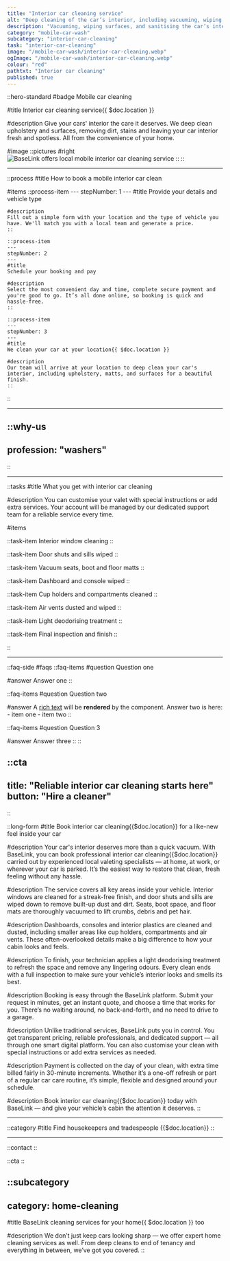 ```yaml
---
title: "Interior car cleaning service"
alt: "Deep cleaning of the car’s interior, including vacuuming, wiping surfaces, and sanitising"
description: "Vacuuming, wiping surfaces, and sanitising the car’s interior "
category: "mobile-car-wash"
subcategory: "interior-car-cleaning"
task: "interior-car-cleaning"
image: "/mobile-car-wash/interior-car-cleaning.webp"
ogImage: "/mobile-car-wash/interior-car-cleaning.webp"
colour: "red"
pathtxt: "Interior car cleaning"
published: true
---
```


::hero-standard
#badge
Mobile car cleaning

#title
Interior car cleaning service{{ $doc.location }}

#description
Give your cars' interior the care it deserves. We deep clean upholstery and surfaces, removing dirt, stains and leaving your car interior fresh and spotless. All from the convenience of your home.

#image
    ::pictures
    #right
    ![BaseLink offers local mobile interior car cleaning service](/mobile-car-wash/interior-car-cleaning.webp)
    ::
::

---

::process
#title
How to book a mobile interior car clean

#items
    ::process-item
    ---
    stepNumber: 1
    ---
    #title
    Provide your details and vehicle type

    #description
    Fill out a simple form with your location and the type of vehicle you have. We'll match you with a local team and generate a price.
    ::
    
    ::process-item
    ---
    stepNumber: 2
    ---
    #title
    Schedule your booking and pay

    #description
    Select the most convenient day and time, complete secure payment and you're good to go. It’s all done online, so booking is quick and hassle-free.
    ::

    ::process-item
    ---
    stepNumber: 3
    ---
    #title
    We clean your car at your location{{ $doc.location }}

    #description
    Our team will arrive at your location to deep clean your car's interior, including upholstery, matts, and surfaces for a beautiful finish.
    ::
::

---

::why-us
---
profession: "washers"
---
::

---

::tasks
#title
What you get with interior car cleaning

#description
You can customise your valet with special instructions or add extra services. Your account will be managed by our dedicated support team for a reliable service every time.

#items
    
  ::task-item
  Interior window cleaning
  ::

  ::task-item
  Door shuts and sills wiped
  ::
  
  ::task-item
  Vacuum seats, boot and floor matts
  ::

  ::task-item
  Dashboard and console wiped
  ::

  ::task-item
  Cup holders and compartments cleaned
  ::

  ::task-item
  Air vents dusted and wiped
  ::

  ::task-item
  Light deodorising treatment
  ::

  ::task-item
  Final inspection and finish
  ::

::

---

::faq-side
#faqs
  ::faq-items
  #question
  Question one

  #answer
  Answer one
  ::

  ::faq-items
  #question
  Question two

  #answer
  A [rich text](/services/commercial-cleaning) will be **rendered** by the component.
  Answer two is here:
    - item one
    - item two
  ::

  ::faq-items
  #question
  Question 3

  #answer
  Answer three
  ::
::

::cta
---
title: "Reliable interior car cleaning starts here"
button: "Hire a cleaner"
---
::

::long-form
#title
Book interior car cleaning{{$doc.location}} for a like-new feel inside your car

#description
Your car's interior deserves more than a quick vacuum. With BaseLink, you can book professional interior car cleaning{{$doc.location}} carried out by experienced local valeting specialists — at home, at work, or wherever your car is parked. It’s the easiest way to restore that clean, fresh feeling without any hassle.

#description
The service covers all key areas inside your vehicle. Interior windows are cleaned for a streak-free finish, and door shuts and sills are wiped down to remove built-up dust and dirt. Seats, boot space, and floor mats are thoroughly vacuumed to lift crumbs, debris and pet hair.

#description
Dashboards, consoles and interior plastics are cleaned and dusted, including smaller areas like cup holders, compartments and air vents. These often-overlooked details make a big difference to how your cabin looks and feels.

#description
To finish, your technician applies a light deodorising treatment to refresh the space and remove any lingering odours. Every clean ends with a full inspection to make sure your vehicle’s interior looks and smells its best.

#description
Booking is easy through the BaseLink platform. Submit your request in minutes, get an instant quote, and choose a time that works for you. There’s no waiting around, no back-and-forth, and no need to drive to a garage.

#description
Unlike traditional services, BaseLink puts you in control. You get transparent pricing, reliable professionals, and dedicated support — all through one smart digital platform. You can also customise your clean with special instructions or add extra services as needed.

#description
Payment is collected on the day of your clean, with extra time billed fairly in 30-minute increments. Whether it’s a one-off refresh or part of a regular car care routine, it’s simple, flexible and designed around your schedule.

#description
Book interior car cleaning{{$doc.location}} today with BaseLink — and give your vehicle’s cabin the attention it deserves.
::

---

::category
#title
Find housekeepers and tradespeople {{$doc.location}}
::

---

::contact
::

::cta
::

::subcategory
---
category: home-cleaning
---
#title
BaseLink cleaning services for your home{{ $doc.location }} too

#description
We don’t just keep cars looking sharp — we offer expert home cleaning services as well. From deep cleans to end of tenancy and everything in between, we’ve got you covered.
::